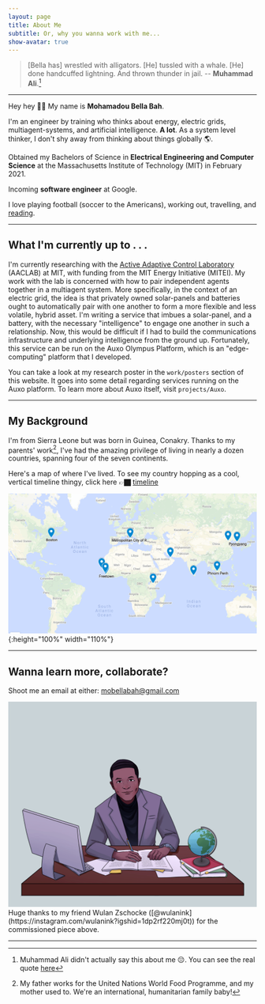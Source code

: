 ```yaml
---
layout: page
title: About Me
subtitle: Or, why you wanna work with me...
show-avatar: true
--- 
```

  
<link href="/../../wave.css" rel="stylesheet" type="text/css" />

> [Bella has] wrestled with alligators. [He] tussled with a whale. [He] done handcuffed lightning. And thrown thunder in jail. -- **Muhammad Ali**.[^1]

---

Hey hey <span class="wave">👋🏿</span> My name is **Mohamadou Bella Bah**.  

I'm an engineer by training who thinks about energy, electric grids,
multiagent-systems, and artificial intelligence. **A lot**. As a system level
thinker, I don't shy away from thinking about things globally 🌎. 

<p class="about-text">
<span class="fa fa-graduation-cap about-icon"></span>
Obtained my Bachelors of Science in <strong>Electrical Engineering and Computer Science</strong> at the Massachusetts Institute of Technology (MIT) in February 2021. 
</p>

<p class="about-text">
<span class="fa fa-briefcase about-icon"></span>
Incoming <strong>software engineer</strong> at Google.
</p>

<p class="about-text">
<span class="fa fa-heart about-icon"></span>
I love playing football (soccer to the Americans), working out, travelling, and <a href="https://www.bellabah.com/pages/bookshelf">reading</a>.</p>

---

## What I'm currently up to . . .
I'm currently researching with the [Active Adaptive Control
Laboratory](http://aaclab.mit.edu) (AACLAB) at MIT, with funding from the MIT
Energy Initiative (MITEI). My work with the lab is concerned with how to pair
independent agents together in a multiagent system. More specifically, in the
context of an electric grid, the idea is that privately owned solar-panels and
batteries ought to automatically pair with one another to form a more flexible
and less volatile, hybrid asset. I'm writing a service that imbues a
solar-panel, and a battery, with the necessary "intelligence" to engage one
another in such a relationship. Now, this would be difficult if I had to build
the communications infrastructure and underlying intelligence from the ground
up. Fortunately, this service can be run on the Auxo Olympus Platform, which is
an "edge-computing" platform that I developed.


You can take a look at my research poster in the `work/posters` section of this website. It goes into some detail regarding services running on the Auxo platform. To learn more about Auxo itself, visit `projects/Auxo`. 

---

## My Background

I'm from Sierra Leone but was born in Guinea, Conakry. Thanks to my parents' work[^2], I've had the amazing privilege of living in nearly a dozen countries, spanning four of the seven continents. 

Here's a map of where I've lived. To see my country hopping as a cool, vertical timeline thingy, click here 👉🏿 [timeline](https://www.bellabah.com/pages/timeline/timeline.html)

![image](/img/world_map.png){:height="100%" width="110%"}

---

## Wanna learn more, collaborate? 

Shoot me an email at either: <mobellabah@gmail.com>

<img src="/img/desk_bella.png" alt="Sitting at desk">
Huge thanks to my friend Wulan Zschocke ([@wulanink](https://instagram.com/wulanink?igshid=1dp2rf220mj0t)) for the commissioned piece above. 

---

[^1]: Muhammad Ali didn't actually say this about me 😔. You can see the real quote [here](https://www.goodreads.com/quotes/440864-i-ve-wrestled-with-alligators-i-ve-tussled-with-a-whale-i)
[^2]: My father works for the United Nations World Food Programme, and my mother used to. We're an international, humanitarian family baby!